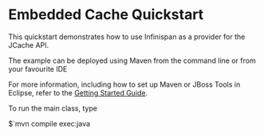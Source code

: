 Embedded Cache Quickstart
=========================

This quickstart demonstrates how to use Infinispan as a provider for the JCache API.

The example can be deployed using Maven from the command line or from your favourite IDE

For more information, including how to set up Maven or JBoss Tools in Eclipse,
refer to the [Getting Started Guide](http://infinispan.org/docs/7.0.x/getting_started/getting_started.html#_using_infinispan_as_an_embedded_cache_in_java_se).

To run the main class, type

$`mvn compile exec:java
